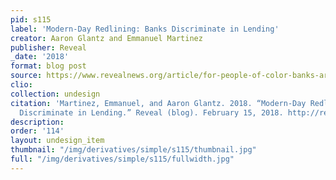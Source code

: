 ```yaml
---
pid: s115
label: 'Modern-Day Redlining: Banks Discriminate in Lending'
creator: Aaron Glantz and Emmanuel Martinez
publisher: Reveal
_date: '2018'
format: blog post
source: https://www.revealnews.org/article/for-people-of-color-banks-are-shutting-the-door-to-homeownership/
clio:
collection: undesign
citation: 'Martinez, Emmanuel, and Aaron Glantz. 2018. “Modern-Day Redlining: Banks
  Discriminate in Lending.” Reveal (blog). February 15, 2018. http://revealnews.org/article/for-people-of-color-banks-are-shutting-the-door-to-homeownership/.'
description:
order: '114'
layout: undesign_item
thumbnail: "/img/derivatives/simple/s115/thumbnail.jpg"
full: "/img/derivatives/simple/s115/fullwidth.jpg"
---
```

